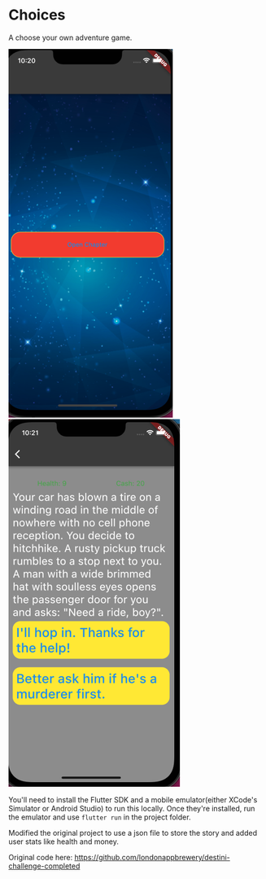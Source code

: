 # Choices

A choose your own adventure game.

![first screencap](./images/screenshots/first.png)
![second screencap](./images/screenshots/second.png)

You'll need to install the Flutter SDK and a mobile emulator(either XCode's Simulator or Android Studio) to run this locally.
Once they're installed, run the emulator and use `flutter run` in the project folder.

Modified the original project to use a json file to store the story and added user stats like health and money.

Original code here: https://github.com/londonappbrewery/destini-challenge-completed
